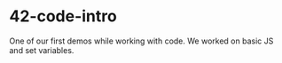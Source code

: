 # 42-code-intro
One of our first demos while working with code. We worked on basic JS and set variables.
